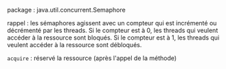 package : java.util.concurrent.Semaphore

rappel : les sémaphores agissent avec un compteur qui est incrémenté ou décrémenté par les threads. Si le compteur est à 0, les threads qui veulent accéder à la ressource sont bloqués. Si le compteur est à 1, les threads qui veulent accéder à la ressource sont débloqués.

`acquire` : réservé la ressource (après l'appel de la méthode)


